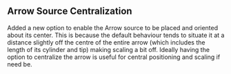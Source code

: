 ## Arrow Source Centralization

Added a new option to enable the Arrow source to be placed and oriented about its center. This is because the default behaviour tends to situate it at a distance slightly off the centre of the entire arrow (which includes the length of its cylinder and tip) making scaling a bit off. Ideally having the option to centralize the arrow is useful for central positioning and scaling if need be.
